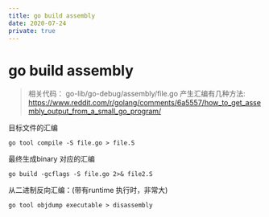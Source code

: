 ```yaml
---
title: go build assembly
date: 2020-07-24
private: true
---
```

# go build assembly
> 相关代码： go-lib/go-debug/assembly/file.go
产生汇编有几种方法: https://www.reddit.com/r/golang/comments/6a5557/how_to_get_assembly_output_from_a_small_go_program/

目标文件的汇编

    go tool compile -S file.go > file.S

最终生成binary 对应的汇编

    go build -gcflags -S file.go 2>& file2.S

从二进制反向汇编：(带有runtime 执行时，非常大)

    go tool objdump executable > disassembly

